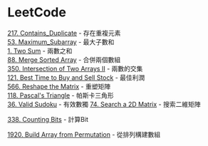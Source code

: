 # LeetCode

[217. Contains_Duplicate](/problems/217.Contains_Duplicate.md) - 存在重複元素  
[53. Maximum_Subarray](/problems/53.Maximum_Subarray.md) - 最大子數和  
[1. Two Sum](/problems/1.Two_Sum.md) - 兩數之和  
[88. Merge Sorted Array](/problems/88.Merge_Sorted_Array.md) - 合併兩個數組  
[350. Intersection of Two Arrays II](/problems/350.Intersection_of_Two_Arrays_II.md) - 兩數的交集  
[121. Best Time to Buy and Sell Stock](/problems/121.Best_Time_to_Buy_and_Sell_Stock.md) - 最佳利潤  
[566. Reshape the Matrix](/problems/566.Reshape_the_Matrix.md) - 重塑矩陣  
[118. Pascal's Triangle](/problems/118.Pascal's_Triangle.md) - 帕斯卡三角形  
[36. Valid Sudoku](/problems/36.Valid_Sudoku.md) - 有效數獨
[74. Search a 2D Matrix](/problems/74.Search_a_2D_Matrix.md) - 搜索二維矩陣

[338. Counting Bits](/problems/338.Counting_Bits.md) - 計算Bit

[1920. Build Array from Permutation](/problems/1920.Build_Array_from_Permutation.md) - 從排列構建數組
